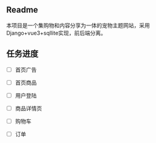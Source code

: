 ## Readme

本项目是一个集购物和内容分享为一体的宠物主题网站，采用Django+vue3+sqllite实现，前后端分离。

## 任务进度

- [ ] 首页广告

- [ ] 首页商品

- [ ] 用户登陆

- [ ] 商品详情页

- [ ] 购物车

- [ ] 订单

  

